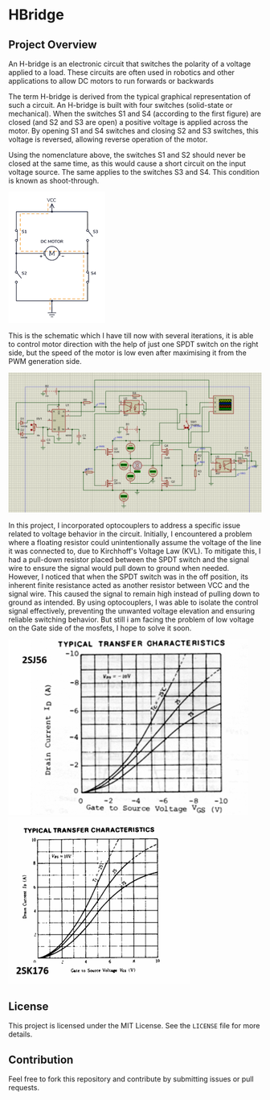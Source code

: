 # HBridge

## Project Overview
An H-bridge is an electronic circuit that switches the polarity of a voltage applied to a load. These circuits are often used in robotics and other applications to allow DC motors to run forwards or backwards

The term H-bridge is derived from the typical graphical representation of such a circuit. An H-bridge is built with four switches (solid-state or mechanical). When the switches S1 and S4 (according to the first figure) are closed (and S2 and S3 are open) a positive voltage is applied across the motor. By opening S1 and S4 switches and closing S2 and S3 switches, this voltage is reversed, allowing reverse operation of the motor.

Using the nomenclature above, the switches S1 and S2 should never be closed at the same time, as this would cause a short circuit on the input voltage source. The same applies to the switches S3 and S4. This condition is known as shoot-through.

![](/images/images.png)

This is the schematic which I have till now with several iterations, it is able to control motor direction with the help of just one SPDT switch on the right side, but the speed of the motor is low even after maximising it from the PWM generation side.

![Schematic](/images/schematic1.png)


In this project, I incorporated optocouplers to address a specific issue related to voltage behavior in the circuit. Initially, I encountered a problem where a floating resistor could unintentionally assume the voltage of the line it was connected to, due to Kirchhoff's Voltage Law (KVL). To mitigate this, I had a pull-down resistor placed between the SPDT switch and the signal wire to ensure the signal would pull down to ground when needed. However, I noticed that when the SPDT switch was in the off position, its inherent finite resistance acted as another resistor between VCC and the signal wire. This caused the signal to remain high instead of pulling down to ground as intended. By using optocouplers, I was able to isolate the control signal effectively, preventing the unwanted voltage elevation and ensuring reliable switching behavior. But still i am facing the problem of low voltage on the Gate side of the mosfets, I hope to solve it soon.

![](/images/s1.png)
![](/images/s2.png)



## License
This project is licensed under the MIT License. See the `LICENSE` file for more details.

## Contribution
Feel free to fork this repository and contribute by submitting issues or pull requests.
